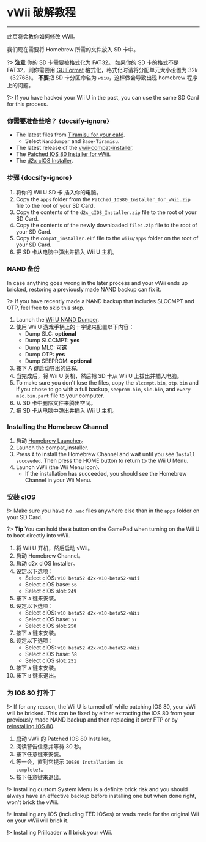 # vWii 破解教程
---
此页将会教你如何修改 vWii。

我们现在需要将 Homebrew 所需的文件放入 SD 卡中。

?> **注意** 你的 SD 卡需要被格式化为 FAT32。 如果你的 SD 卡的格式不是 FAT32，则你需要用 [GUIFormat](http://ridgecrop.co.uk/index.htm?guiformat.htm) 格式化，格式化时请将分配单元大小设置为 32k（32768）。 **不要**把 SD 卡分区命名为 `wiiu`，这样做会导致出现 homebrew 程序上的问题。

?> If you have hacked your Wii U in the past, you can use the same SD Card for this process.



### 你需要准备些啥？ {docsify-ignore}

- The latest files from [Tiramisu for your café](https://tiramisu.foryour.cafe).
    - Select `Nanddumper` and `Base-Tiramisu`.
- The latest release of the [vwii-compat-installer](https://github.com/TheLordScruffy/vwii-compat-installer/releases).
- The <a href="docs/files/Patched_IOS80_Installer_for_vWii.zip" download>Patched IOS 80 Installer for vWii</a>.
- The <a href ="docs/files/d2x_cIOS_Installer.zip" download>d2x cIOS Installer</a>.

### 步骤 {docsify-ignore}

1. 将你的 Wii U SD 卡 插入你的电脑。
1. Copy the `apps` folder from the <code>Patched_<wbr>IOS80_<wbr>Installer_<wbr>for_<wbr>vWii<wbr>.zip</code> file to the root of your SD Card.
1. Copy the contents of the <code>d2x_<wbr>cIOS_<wbr>Installer<wbr>.zip</code> file to the root of your SD Card.
1. Copy the contents of the newly downloaded `files.zip` file to the root of your SD Card.
1. Copy the `compat_installer.elf` file to the `wiiu/apps` folder on the root of your SD Card.
1. 把 SD 卡从电脑中弹出并插入 Wii U 主机。

### NAND 备份

In case anything goes wrong in the later process and your vWii ends up bricked, restoring a previously made NAND backup can fix it.

?> If you have recently made a NAND backup that includes SLCCMPT and OTP, feel free to skip this step.

1. Launch the [Wii U NAND Dumper](vwii/browser-exploit).
1. 使用 Wii U 游戏手柄上的十字键来配置以下内容：
    - Dump SLC: **optional**
    - Dump SLCCMPT: **yes**
    - Dump MLC: **可选**
    - Dump OTP: **yes**
    - Dump SEEPROM: **optional**
1. 按下 A 键启动导出的进程。
1. 当完成后，将 Wii U 关机，然后把 SD 卡从 Wii U 上拔出并插入电脑。
1. To make sure you don't lose the files, copy the `slccmpt.bin`, `otp.bin` and if you chose to go with a full backup, `seeprom.bin`, `slc.bin`, and `every mlc.bin.part` file to your computer.
1. 从 SD 卡中删除文件来腾出空间。
1. 把 SD 卡从电脑中弹出并插入 Wii U 主机。

### Installing the Homebrew Channel

1. 启动 [Homebrew Launcher](vwii/browser-exploit)。
1. Launch the compat_installer.
1. Press `A` to install the Homebrew Channel and wait until you see `Install succeeded`. Then press the HOME button to return to the Wii U Menu.
1. Launch vWii (the Wii Menu icon).
   - If the installation has succeeded, you should see the Homebrew Channel in your Wii Menu.

### 安装 cIOS

!> Make sure you have no `.wad` files anywhere else than in the `apps` folder on your SD Card.

?> **Tip** You can hold the `B` button on the GamePad when turning on the Wii U to boot directly into vWii.

1. 将 Wii U 开机，然后启动 vWii。
1. 启动 Homebrew Channel。
1. 启动 d2x cIOS Installer。
1. 设定以下选项：
    - Select cIOS: `v10 beta52 d2x-v10-beta52-vWii`
    - Select cIOS base: `56`
    - Select cIOS slot: `249`
1. 按下 `A` 键来安装。
1. 设定以下选项：
    - Select cIOS: `v10 beta52 d2x-v10-beta52-vWii`
    - Select cIOS base: `57`
    - Select cIOS slot: `250`
1. 按下 `A` 键来安装。
1. 设定以下选项：
    - Select cIOS: `v10 beta52 d2x-v10-beta52-vWii`
    - Select cIOS base: `58`
    - Select cIOS slot: `251`
1. 按下 `A` 键来安装。
1. 按下 `B` 键来退出。

### 为 IOS 80 打补丁

!> If for any reason, the Wii U is turned off while patching IOS 80, your vWii will be bricked. This can be fixed by either extracting the IOS 80 from your previously made NAND backup and then replacing it over FTP or by [reinstalling IOS 80](recover-vwii-ioses-channels).

1. 启动 vWii 的 Patched IOS 80 Installer。
1. 阅读警告信息并等待 30 秒。
1. 按下任意键来安装。
1. 等一会，直到它提示 <code>IOS80 <wbr>Installation <wbr>is <wbr>complete!</code>。
1. 按下任意键来退出。

!> Installing custom System Menu is a definite brick risk and you should always have an effective backup before installing one but when done right, won't brick the vWii.

!> Installing any IOS (including TED IOSes) or wads made for the original Wii on your vWii will brick it.

!> Installing Priiloader will brick your vWii.
